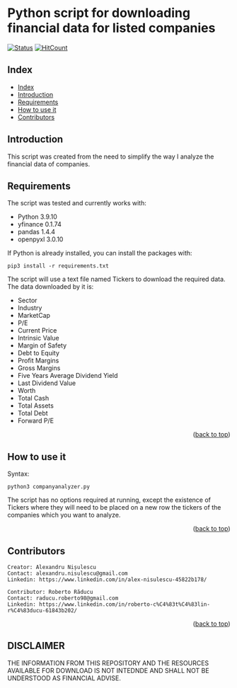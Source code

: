 # Python script for downloading financial data for listed companies

[![Status](https://github.com/AlexNisulescu/CompanyAnalyzer/actions/workflows/python-test.yaml/badge.svg)](https://github.com/AlexNisulescu/CompanyAnalyzer/actions/workflows/python-test.yaml) [![HitCount](https://hits.dwyl.com/AlexNisulescu/CompanyAnalyzer.svg?style=flat)](http://hits.dwyl.com/AlexNisulescu/CompanyAnalyzer)
<a name="readme-top"></a>
## Index

* [Index](#index)
* [Introduction](#introduction)
* [Requirements](#requirements)
* [How to use it](#how-to-use-it)
* [Contributors](#contributors)

## Introduction

This script was created from the need to simplify the way I analyze the financial data of companies.

## Requirements

The script was tested and currently works with:

* Python 3.9.10
* yfinance 0.1.74
* pandas 1.4.4
* openpyxl 3.0.10

If Python is already installed, you can install the packages with:

    pip3 install -r requirements.txt

The script will use a text file named Tickers to download the required data.
The data downloaded by it is:

* Sector
* Industry
* MarketCap
* P/E
* Current Price
* Intrinsic Value
* Margin of Safety
* Debt to Equity
* Profit Margins
* Gross Margins
* Five Years Average Dividend Yield
* Last Dividend Value
* Worth
* Total Cash
* Total Assets
* Total Debt
* Forward P/E

<p align="right">(<a href="#readme-top">back to top</a>)</p>

## How to use it

Syntax:

    python3 companyanalyzer.py

The script has no options required at running, except the existence of Tickers where they will need to be placed on a new row the tickers of the companies which you want to analyze.

<p align="right">(<a href="#readme-top">back to top</a>)</p>

## Contributors

    Creator: Alexandru Nișulescu
    Contact: alexandru.nisulescu@gmail.com
    Linkedin: https://www.linkedin.com/in/alex-nisulescu-45822b178/

    Contributor: Roberto Răducu
    Contact: raducu.roberto98@gmail.com
    Linkedin: https://www.linkedin.com/in/roberto-c%C4%83t%C4%83lin-r%C4%83ducu-61843b202/

<p align="right">(<a href="#readme-top">back to top</a>)</p>

## DISCLAIMER

THE INFORMATION FROM THIS REPOSITORY AND THE RESOURCES AVAILABLE FOR DOWNLOAD IS NOT INTEDNDE AND SHALL NOT BE UNDERSTOOD AS FINANCIAL ADVISE.